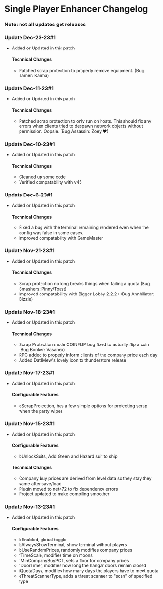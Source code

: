 # Single Player Enhancer Changelog
### Note: not all updates get releases

### Update Dec-23-23#1
*  Added or Updated in this patch
    #### Technical Changes
    *  Patched scrap protection to properly remove equipment. (Bug Tamer: Karma)

### Update Dec-11-23#1
*  Added or Updated in this patch
    #### Technical Changes
    *  Patched scrap protection to only run on hosts. This should fix any errors when clients tried to despawn network objects without permission. Oopsie. (Bug Assassin: Zoey ♥)

### Update Dec-10-23#1
*  Added or Updated in this patch
    #### Technical Changes
    *  Cleaned up some code
    *  Verified compatability with v45

### Update Dec-6-23#1
*  Added or Updated in this patch
    #### Technical Changes
    *  Fixed a bug with the terminal remaining rendered even when the config was false in some cases.
    *  Improved compatability with GameMaster

### Update Nov-21-23#1
*  Added or Updated in this patch
    #### Technical Changes
    *  Scrap protection no long breaks things when failing a quota (Bug Smashers: Pinny/Toast)
    *  Improved compatabiliity with Bigger Lobby 2.2.2+ (Bug Annhiliator: Bizzle)

### Update Nov-18-23#1
*  Added or Updated in this patch
    #### Technical Changes
    *  Scrap Protection mode COINFLIP bug fixed to actually flip a coin (Bug Bonker: Vasanex)
    *  RPC added to properly inform clients of the company price each day
    *  Added Dat1Mew's lovely icon to thunderstore release

### Update Nov-17-23#1
*  Added or Updated in this patch
    #### Configurable Features
    *  eScrapProtection, has a few simple options for protecting scrap when the party wipes

### Update Nov-15-23#1
*  Added or Updated in this patch
    #### Configurable Features
    *  bUnlockSuits, Add Green and Hazard suit to ship
    #### Technical Changes
    *  Company buy prices are derived from level data so they stay they same after save/load
    *  Plugin moved to net472 to fix dependency errors
    *  Project updated to make compiling smoother

### Update Nov-13-23#1
*  Added or Updated in this patch
    #### Configurable Features
    *  bEnabled, global toggle
    *  bAlwaysShowTerminal, show terminal without players
    *  bUseRandomPrices, randomly modifies company prices
    *  fTimeScale, modifies time on moons
    *  fMinCompanyBuyPCT, sets a floor for company prices
    *  fDoorTimer, modifies how long the hangar doors remain closed
    *  iQuotaDays, modifies how many days the players have to meet quota
    *  eThreatScannerType, adds a threat scanner to "scan" of specified type